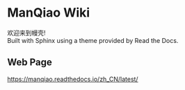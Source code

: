 # ManQiao Wiki
欢迎来到幔壳! <br/>
Built with Sphinx using a theme provided by Read the Docs.
## Web Page
https://manqiao.readthedocs.io/zh_CN/latest/

